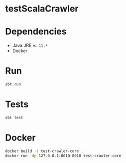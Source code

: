 # testScalaCrawler

# Dependencies

- Java JRE v.: `11.*` 
- Docker

# Run

```sh
sbt run
```

# Tests

```sh
sbt test
```

# Docker
```sh
docker build -t test-crawler-core .
docker run -dp 127.0.0.1:8010:8010 test-crawler-core
```